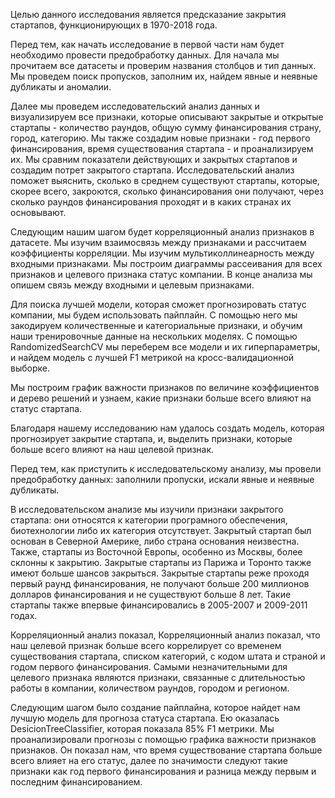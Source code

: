Целью данного исследования является предсказание закрытия стартапов, функционирующих в 1970-2018 года. 

Перед тем, как начать исследование в первой части нам будет необходимо провести предобработку данных. Для начала мы прочитаем все датасеты и проверим названия столбцов и тип данных. Мы проведем поиск пропусков, заполним их, найдем явные и неявные дубликаты и аномалии.

Далее мы проведем исследовательский анализ данных и визуализируем все признаки, которые описывают закрытые и открытые стартапы - количество раундов, общую сумму финансирования страну, город, категорию. Мы также создадим новые признаки - год первого финансирования, время существования стартапа - и проанализируем их. Мы сравним показатели действующих и закрытых стартапов и создадим потрет закрытого стартапа. Исследовательский анализ поможет выяснить, сколько в среднем существуют стартапы, которые, скорее всего, закроются, сколько финансирования они получают, через сколько раундов финансирования проходят и в каких странах их основывают. 

Следующим нашим шагом будет корреляционный анализ признаков в датасете. Мы изучим взаимосвязь между признаками и рассчитаем коэффициенты корреляции. Мы изучим мультиколлинеарность между входными признаками. Мы построим диаграммы рассеивания для всех  признаков и целевого признака статус компании. В конце анализа мы опишем связь между входными и целевым признаками.

Для поиска лучшей модели, которая сможет прогнозировать статус компании, мы будем использовать пайплайн. С помощью него мы закодируем количественные и категориальные признаки, и обучим наши тренировочные данные на нескольких моделях. С помощью RandomizedSearchCV мы переберем все модели и их гиперпараметры, и найдем модель с лучшей F1 метрикой на кросс-валидационной выборке. 

Мы построим график важности  признаков по величине коэффициентов и дерево решений и узнаем, какие признаки больше всего влияют на статус стартапа. 

Благодаря нашему исследованию нам удалось создать  модель, которая прогнозирует закрытие стартапа, и, выделить признаки, которые больше всего влияют на наш целевой признак. 

Перед тем, как приступить к исследовательскому анализу, мы провели предобработку данных: заполнили пропуски, искали явные и неявные дубликаты. 

В исследовательском анализе мы изучили признаки закрытого стартапа: они относятся к категории програмного обеспечения, биотехнологии либо их категория отсутствует. Закрытый стартап был основан в Северной Америке, либо страна основания неизвестна. Также, стартапы из Восточной Европы, особенно из Москвы, более склонны к закрытию. Закрытые стартапы из Парижа и Торонто также имеют больше шансов закрыться. Закрытые стартапы реже проходя первый раунд финансирования, не получают больше 200 миллионов долларов финансирования и не существуют больше 8 лет. Такие стартапы также впервые финансировались в 2005-2007 и 2009-2011 годах.

Корреляционный анализ показал, Корреляционный анализ показал, что наш целевой признак больше всего коррелирует со временем существования стартапа, списком категорий, с кодом штата и страной и годом первого финансирования. Самыми незначительными для целевого признака являются признаки, связанные с длительностью работы в компании,  количеством раундов, городом и регионом.

Следующим шагом было создание пайплайна, которое найдет нам лучшую модель для прогноза статуса стартапа. Ею оказалась DesicionTreeClassifier, которая показала 85% F1 метрики. Мы проанализировали прогнозы с помощью графика важности признаков признаков. Он показал нам, что время существование стартапа больше всего влияет на его статус, далее по значимости следуют такие признаки как год первого финансирования и разница между первым и последним финансированием. 
